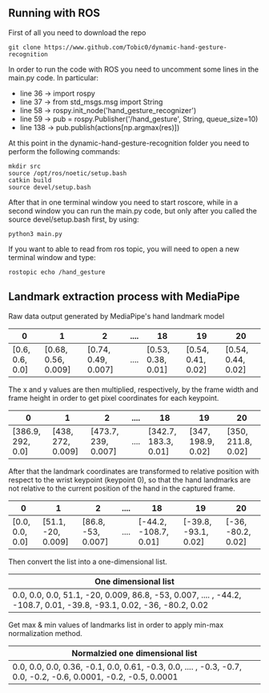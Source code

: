 ## Running with ROS
First of all you need to download the repo
  ```
  git clone https://www.github.com/Tobic0/dynamic-hand-gesture-recognition
  ```
In order to run the code with ROS you need to uncomment some lines in the main.py code. In particular:
* line 36 -> import rospy
* line 37 -> from std_msgs.msg import String
* line 58 -> rospy.init_node('hand_gesture_recognizer')
* line 59 -> pub = rospy.Publisher('/hand_gesture', String, queue_size=10)
* line 138 -> pub.publish(actions[np.argmax(res)])

At this point in the dynamic-hand-gesture-recognition folder you need to perform the following commands:

  ```
  mkdir src
  source /opt/ros/noetic/setup.bash
  catkin build
  source devel/setup.bash
  ```
After that in one terminal window you need to start roscore, while in a second window you can run the main.py code, but only after you called the source devel/setup.bash first, by using:
  ```
  python3 main.py
  ```
If you want to able to read from ros topic, you will need to open a new terminal window and type:
  ```
  rostopic echo /hand_gesture
  ```
  
## Landmark extraction process with MediaPipe
Raw data output generated by MediaPipe's hand landmark model

| 0 | 1 | 2 | .... | 18 | 19 | 20 |
| - | - | - | ---- | -- | -- | -- |
| [0.6, 0.6, 0.0] | [0.68, 0.56, 0.009] | [0.74, 0.49, 0.007] | .... | [0.53, 0.38, 0.01] | [0.54, 0.41, 0.02] | [0.54, 0.44, 0.02] |

The x and y values are then multiplied, respectively, by the frame width and frame height in order to get pixel coordinates for each keypoint.

| 0 | 1 | 2 | .... | 18 | 19 | 20 |
| - | - | - | ---- | -- | -- | -- |
| [386.9, 292, 0.0] | [438, 272, 0.009] | [473.7, 239, 0.007] | .... | [342.7, 183.3, 0.01] | [347, 198.9, 0.02] | [350, 211.8, 0.02] |

After that the landmark coordinates are transformed to relative position with respect to the wrist keypoint (keypoint 0), so that the hand landmarks are not relative to the current position of the hand in the captured frame.

| 0 | 1 | 2 | .... | 18 | 19 | 20 |
| - | - | - | ---- | -- | -- | -- |
| [0.0, 0.0, 0.0] | [51.1, -20, 0.009] | [86.8, -53, 0.007] | .... | [-44.2, -108.7, 0.01] | [-39.8, -93.1, 0.02] | [-36, -80.2, 0.02] |

Then convert the list into a one-dimensional list.

| One dimensional list |
| ------------------------------- |
| 0.0, 0.0, 0.0, 51.1, -20, 0.009, 86.8, -53, 0.007, .... , -44.2, -108.7, 0.01, -39.8, -93.1, 0.02, -36, -80.2, 0.02 |

Get max & min values of landmarks list in order to apply min-max normalization method.

| Normalzied one dimensional list |
| ------------------------------- |
| 0.0, 0.0, 0.0, 0.36, -0.1, 0.0, 0.61, -0.3, 0.0, .... , -0.3, -0.7, 0.0, -0.2, -0.6, 0.0001, -0.2, -0.5, 0.0001|
